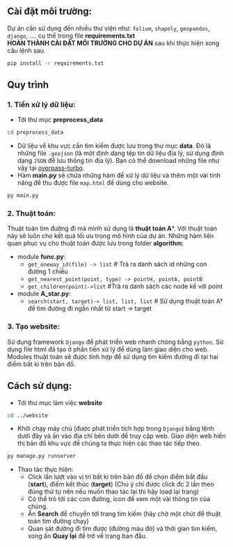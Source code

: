 ## Cài đặt môi trường:

Dự án cần sử dụng đến nhiều thư viện như:  `folium`, `shapely`, `geopandas`, `django`, .... cụ thể trong file **requirements.txt**<br>
**HOÀN THÀNH CÀI ĐẶT MÔI TRƯỜNG CHO DỰ ÁN** sau khi thực hiện xong câu lệnh sau.
  ```bash
  pip install -r requirements.txt
  ```

## Quy trình
### 1. Tiền xử lý dữ liệu:
  - Tới thư mục **preprocess_data**
  ```bash
  cd preprocess_data
  ```
  - Dữ liệu về khu vực cần tìm kiếm được lưu trong thư mục **data**. Đó là những file `.geojson` (là một định dạng tệp tin dữ liệu địa lý, sử dụng định dạng `JSON` để lưu thông tin địa lý). Bạn có thể download những file như vậy tại [overpass-turbo](https://overpass-turbo.eu/).
  -  Hàm **main.py** sẽ chứa những hàm để xử lý dữ liệu và thêm một vài tính năng để thu được file `map.html` để dùng cho website.
```bash
py main.py
```

### 2. Thuật toán:
Thuật toán tìm đường đi mà mình sử dụng là **thuật toán A***. Với thuật toán này sẽ luôn cho kết quả tối ưu trong mô hình của dự án. Những hàm liên quan phục vụ cho thuật toán được lưu trong folder **algorithm**:
  - module **func.py**:
    - `get_oneway_id(file) -> list` # Trả ra danh sách id những con đường 1 chiều
    - `get_nearest_point(point, type) -> pointH, pointA, pointB`
    - `get_children(point)->list` #Trả ra danh sách các node kề với point
  - module **A_star.py**:
      - `search(start, target)-> list, list, list` # Sử dụng thuật toán A* để tìm đường đi ngắn nhất từ start -> target
### 3. Tạo website:
Sử dụng framework `Django` để phát triển web nhanh chóng bằng `python`. Sử dụng file html đã tạo ở phần tiền xử lý để dùng làm giao diện cho web. Modules thuật toán sẽ được tính hợp để sử dụng tìm kiếm đường đi tại hai điểm bất kì trên bản đồ.

## Cách sử dụng:
  - Tới thư mục làm việc **website**
  ```bash
  cd ../website
  ```
  - Khởi chạy máy chủ (được phát triển tích hợp trong `Django`) bằng lệnh dưới đây và ấn vào địa chỉ bên dưới để truy cập web. Giao diện web hiển thị bản đồ khu vực để chúng ta thực hiện các thao tác tiếp theo.
  ```bash
  py manage.py runserver
  ```
  - Thao tác thực hiện:
      - Click lần lượt vào vị trí bất kì trên bản đồ để chọn điểm bắt đầu (**start**), điểm kết thúc (**target**) (Chú ý chỉ được click đc 2 lần theo đúng thứ tự nên nếu muốn thao tác lại thì  hãy load lại trang)
      - Có thể trỏ tới các con đường, icon để xem một vài thông tin của chúng.
      - Ấn **Search** để chuyển tới trang tìm kiếm (hãy chờ một chút để thuật toán tìm đường chạy)
      - Quan sát đường đi tìm được (đường màu đỏ) và thời gian tìm kiếm, xong ấn **Quay lại** để trở về trang ban đầu.


